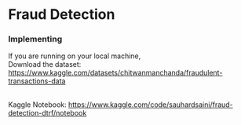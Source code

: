 # Fraud Detection


### Implementing
If you are running on your local machine, 
<br>Download the dataset: https://www.kaggle.com/datasets/chitwanmanchanda/fraudulent-transactions-data

<br>Kaggle Notebook: https://www.kaggle.com/code/sauhardsaini/fraud-detection-dtrf/notebook
